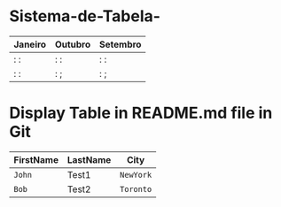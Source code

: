 # Sistema-de-Tabela-


| Janeiro       | Outubro       | Setembro |
| ------------- | ------------- | -------- |
| :   :         | :   :         |  :    :  |
| : :           | :   ;         | :     ;  |


# Display Table in README.md file in Git


| FirstName     | LastName      | City   
| ------------- | ------------- | --------    |
| `John`        | Test1         | `NewYork`   |
| `Bob`         | Test2         | `Toronto`   |
